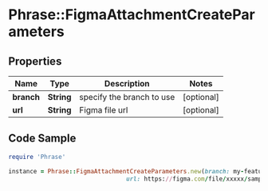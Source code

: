 # Phrase::FigmaAttachmentCreateParameters

## Properties

Name | Type | Description | Notes
------------ | ------------- | ------------- | -------------
**branch** | **String** | specify the branch to use | [optional] 
**url** | **String** | Figma file url | [optional] 

## Code Sample

```ruby
require 'Phrase'

instance = Phrase::FigmaAttachmentCreateParameters.new(branch: my-feature-branch,
                                 url: https://figma.com/file/xxxxx/sample)
```


